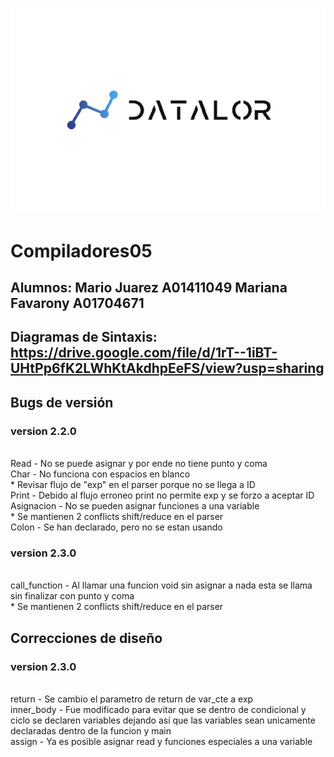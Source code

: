 ![This is an image](/Assets/logo.png)
# Compiladores05
## Alumnos: Mario Juarez A01411049 Mariana Favarony A01704671
## Diagramas de Sintaxis: https://drive.google.com/file/d/1rT--1iBT-UHtPp6fK2LWhKtAkdhpEeFS/view?usp=sharing


## Bugs de versión
 ### version 2.2.0
 <br>Read - No se puede asignar y por ende no tiene punto y coma
 <br>Char - No funciona con espacios en blanco
 <br>* Revisar flujo de "exp" en el parser porque no se llega a ID
 <br>Print -  Debido al flujo erroneo print no permite exp y se forzo a aceptar ID
 <br>Asignacion - No se pueden asignar funciones a una variable
 <br>* Se mantienen 2 conflicts shift/reduce en el parser
 <br>Colon - Se han declarado, pero no se estan usando

 ### version 2.3.0
 <br>call_function - Al llamar una funcion void sin asignar a nada esta se llama sin finalizar con punto y coma
<br> * Se mantienen 2 conflicts shift/reduce en el parser


## Correcciones de diseño
 ### version 2.3.0
 <br>return - Se cambio el parametro de return de var_cte a exp
 <br>inner_body - Fue modificado para evitar que se dentro de condicional y  ciclo se declaren    variables  dejando así que las variables sean unicamente declaradas dentro de la funcion y main 
 <br>assign - Ya es posible asignar read y funciones especiales a una variable
